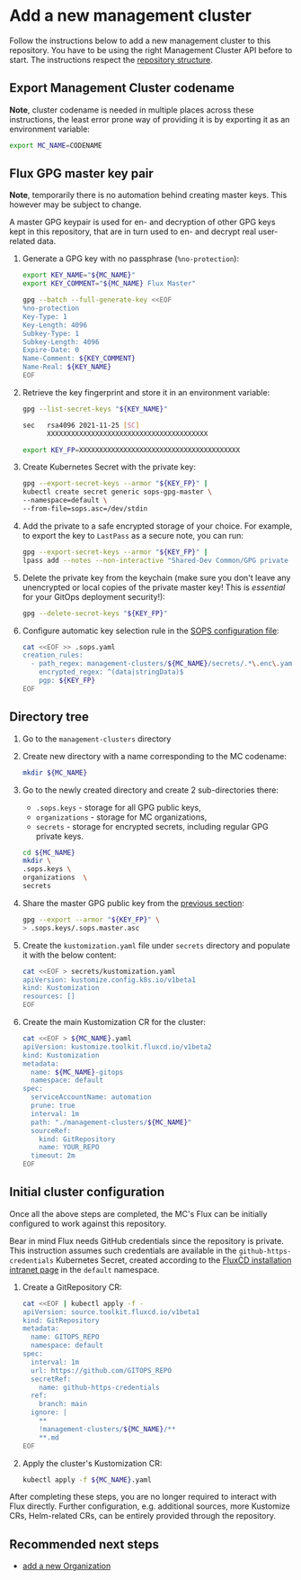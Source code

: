 # Add a new management cluster

Follow the instructions below to add a new management cluster to this repository. You have to be using the right
Management Cluster API before to start. The instructions respect the [repository structure](./repo_structure.md).

## Export Management Cluster codename

**Note**, cluster codename is needed in multiple places across these instructions, the least error prone way of providing
it is by exporting it as an environment variable:

```sh
export MC_NAME=CODENAME
```

## Flux GPG master key pair

**Note**, temporarily there is no automation behind creating master keys. This however may be subject to change.

A master GPG keypair is used for en- and decryption of other GPG keys kept in this repository, that are in turn used to
en- and decrypt real user-related data.

1. Generate a GPG key with no passphrase (`%no-protection`):

    ```sh
    export KEY_NAME="${MC_NAME}"
    export KEY_COMMENT="${MC_NAME} Flux Master"

    gpg --batch --full-generate-key <<EOF
    %no-protection
    Key-Type: 1
    Key-Length: 4096
    Subkey-Type: 1
    Subkey-Length: 4096
    Expire-Date: 0
    Name-Comment: ${KEY_COMMENT}
    Name-Real: ${KEY_NAME}
    EOF
    ```

1. Retrieve the key fingerprint and store it in an environment variable:

    ```sh
    gpg --list-secret-keys "${KEY_NAME}"

    sec   rsa4096 2021-11-25 [SC]
          XXXXXXXXXXXXXXXXXXXXXXXXXXXXXXXXXXXXXXXX

    export KEY_FP=XXXXXXXXXXXXXXXXXXXXXXXXXXXXXXXXXXXXXXXX
    ```

1. Create Kubernetes Secret with the private key:

    ```sh
    gpg --export-secret-keys --armor "${KEY_FP}" |
    kubectl create secret generic sops-gpg-master \
    --namespace=default \
    --from-file=sops.asc=/dev/stdin
    ```

1. Add the private to a safe encrypted storage of your choice. For example, to export the key to `LastPass`
   as a secure note, you can run:

    ```sh
    gpg --export-secret-keys --armor "${KEY_FP}" |
    lpass add --notes --non-interactive "Shared-Dev Common/GPG private key (${MC_NAME}, master, Flux)"
    ```

1. Delete the private key from the keychain (make sure you don't leave any unencrypted or local copies of the private
   master key! This is *essential* for your GitOps deployment security!):

    ```sh
    gpg --delete-secret-keys "${KEY_FP}"
    ```

1. Configure automatic key selection rule in the [SOPS configuration file](../.sops.yaml):

    ```sh
    cat <<EOF >> .sops.yaml
    creation_rules:
      - path_regex: management-clusters/${MC_NAME}/secrets/.*\.enc\.yaml
        encrypted_regex: ^(data|stringData)$
        pgp: ${KEY_FP}
    EOF
    ```

## Directory tree

1. Go to the `management-clusters` directory
1. Create new directory with a name corresponding to the MC codename:

    ```sh
    mkdir ${MC_NAME}
    ```

1. Go to the newly created directory and create 2 sub-directories there:

    - `.sops.keys` - storage for all GPG public keys,
    - `organizations` - storage for MC organizations,
    - `secrets` - storage for encrypted secrets, including regular GPG private keys.

    ```sh
    cd ${MC_NAME}
    mkdir \
    .sops.keys \
    organizations  \
    secrets
    ```

1. Share the master GPG public key from the [previous section](#flux-gpg-master-key-pair):

    ```sh
    gpg --export --armor "${KEY_FP}" \
    > .sops.keys/.sops.master.asc
    ```

1. Create the `kustomization.yaml` file under `secrets` directory and populate it with the below content:

    ```sh
    cat <<EOF > secrets/kustomization.yaml
    apiVersion: kustomize.config.k8s.io/v1beta1
    kind: Kustomization
    resources: []
    EOF
    ```

1. Create the main Kustomization CR for the cluster:

    ```sh
    cat <<EOF > ${MC_NAME}.yaml
    apiVersion: kustomize.toolkit.fluxcd.io/v1beta2
    kind: Kustomization
    metadata:
      name: ${MC_NAME}-gitops
      namespace: default
    spec:
      serviceAccountName: automation
      prune: true
      interval: 1m
      path: "./management-clusters/${MC_NAME}"
      sourceRef:
        kind: GitRepository
        name: YOUR_REPO
      timeout: 2m
    EOF
    ```

## Initial cluster configuration

Once all the above steps are completed, the MC's Flux can be initially configured to work against this repository.

Bear in mind Flux needs GitHub credentials since the repository is private. This instruction assumes such credentials are
available in the `github-https-credentials` Kubernetes Secret, created according to the
[FluxCD installation intranet page](https://intranet.giantswarm.io/docs/support-and-ops/installation-setup-guide/fluxcd-installation/#create-a-secret-for-private-repository-access)
in the `default` namespace.

1. Create a GitRepository CR:

    ```sh
    cat <<EOF | kubectl apply -f -
    apiVersion: source.toolkit.fluxcd.io/v1beta1
    kind: GitRepository
    metadata:
      name: GITOPS_REPO
      namespace: default
    spec:
      interval: 1m
      url: https://github.com/GITOPS_REPO
      secretRef:
        name: github-https-credentials
      ref:
        branch: main
      ignore: |
        **
        !management-clusters/${MC_NAME}/**
        **.md
    EOF
    ```

1. Apply the cluster's Kustomization CR:

    ```sh
    kubectl apply -f ${MC_NAME}.yaml
    ```

After completing these steps, you are no longer required to interact with Flux directly. Further configuration,
e.g. additional sources, more Kustomize CRs, Helm-related CRs, can be entirely provided through the repository.

## Recommended next steps

- [add a new Organization](./add_org.md)
